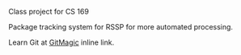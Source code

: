 Class project for CS 169

Package tracking system for RSSP for more automated processing.

Learn Git at [GitMagic](http://www-cs-students.stanford.edu/~blynn/gitmagic/ "GitMagic") inline link.
